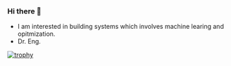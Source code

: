 ### Hi there 👋

 - I am interested in building systems which involves machine learing and opitmization.
 - Dr. Eng.

[![trophy](https://github-profile-trophy.vercel.app/?username=uidilr)](https://github.com/ryo-ma/github-profile-trophy)



<!--
**uidilr/uidilr** is a ✨ _special_ ✨ repository because its `README.md` (this file) appears on your GitHub profile.


![GitHub Langs](https://github-readme-stats.vercel.app/api/top-langs/?username=uidilr&layout=compact&theme=solarized-dark)

![GitHub Stats](https://github-readme-stats.vercel.app/api?username=uidilr&show_icons=true&theme=solarized-dark)

Here are some ideas to get you started:

- 🔭 I’m currently working on ...
- 🌱 I’m currently learning ...
- 👯 I’m looking to collaborate on ...
- 🤔 I’m looking for help with ...
- 💬 Ask me about ...
- 📫 How to reach me: ...
- 😄 Pronouns: ...
- ⚡ Fun fact: ...
-->
